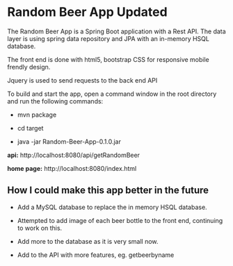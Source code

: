 # Random Beer App Updated

The Random Beer App is a Spring Boot application with a Rest API. The data layer is using spring data
repository and JPA with an in-memory HSQL database.

The front end is done with html5, bootstrap CSS for responsive mobile frendly design. 

Jquery is used to send requests to the back end API

To build and start the app, open a command window in the root directory and run the following commands:

- mvn package

- cd target

- java -jar Random-Beer-App-0.1.0.jar


**api:** http://localhost:8080/api/getRandomBeer

**home page:**  http://localhost:8080/index.html


## How I could make this app better in the future

- Add a MySQL database to replace the in memory HSQL database. 

- Attempted to add image of each beer bottle to the front end, continuing to work on this.

- Add more to the database as it is very small now. 

- Add to the API with more features, eg. getbeerbyname
